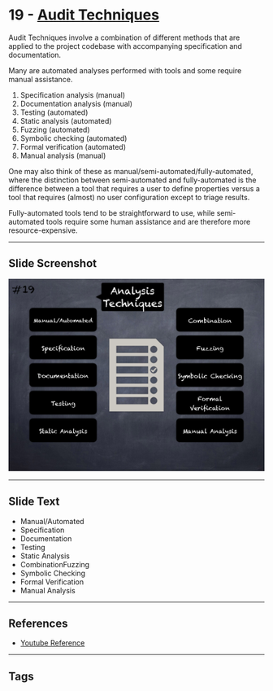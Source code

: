 
# 19 - [Audit Techniques](./Audit%20Techniques.md)

Audit Techniques involve a combination of different methods that are applied to the project codebase with accompanying specification and documentation. 

Many are automated analyses performed with tools and some require manual assistance.
1. Specification analysis (manual)
2. Documentation analysis (manual)
3. Testing (automated)
4. Static analysis (automated)
5. Fuzzing (automated)
6. Symbolic checking (automated)
7. Formal verification (automated)
8. Manual analysis (manual)

One may also think of these as manual/semi-automated/fully-automated, where the distinction between semi-automated and fully-automated is the difference between a tool that requires a user to define properties versus a tool that requires (almost) no user configuration except to triage results. 

Fully-automated tools tend to be straightforward to use, while semi-automated tools require some human assistance and are therefore more resource-expensive.
___
## Slide Screenshot
![019.png](../../images/6.%20Audit%20Techniques%20and%20Tools%20101/019.png)
___
## Slide Text
- Manual/Automated
- Specification
- Documentation
- Testing
- Static Analysis
- CombinationFuzzing
- Symbolic Checking
- Formal Verification
- Manual Analysis
___
## References
- [Youtube Reference](https://youtu.be/M0C7z3TE5Go?t=1960)
___
## Tags

